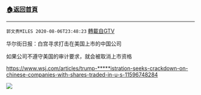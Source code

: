 ﻿###  [:house:返回首頁](https://github.com/ourhimalayas/txt)
---

`郭文贵MILES 2020-08-06T23:48:23` [轉載自GTV](https://gtv.org/web/#/UserInfo/5e596957357cc612d35a8044)

华尔街日报：白宫寻求打击在美国上市的中国公司

如果公司不遵守美国的审计要求，就会被取消上市资格

https://www.wsj.com/articles/trump-*****istration-seeks-crackdown-on-chinese-companies-with-shares-traded-in-u-s-11596748284

![](https://filegroup.gtv.org/cdn-cgi/image/width=600/https://filegroup.gtv.org/group3/default/20200806/23/48/0/46148dbedf2e2af9526b7f1a0532a2ae.jpeg)
